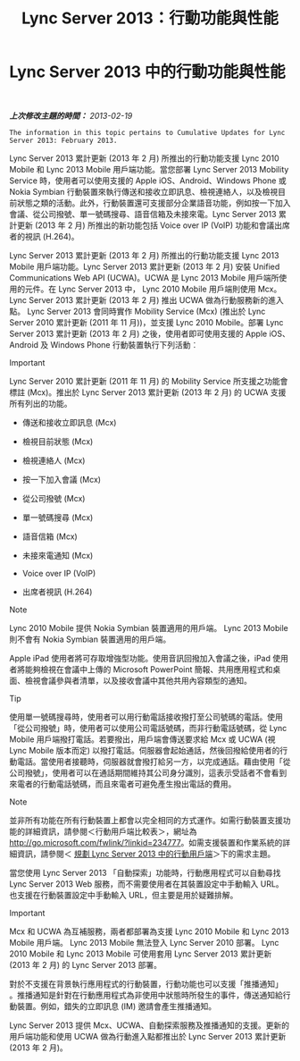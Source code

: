 ﻿---
title: Lync Server 2013：行動功能與性能
TOCTitle: 行動功能與性能
ms:assetid: 12517a88-2531-44a5-bea5-d8884aff53eb
ms:mtpsurl: https://technet.microsoft.com/zh-tw/library/Hh689983(v=OCS.15)
ms:contentKeyID: 49290144
ms.date: 08/10/2015
mtps_version: v=OCS.15
ms.translationtype: HT
---

# Lync Server 2013 中的行動功能與性能

 

_**上次修改主題的時間：** 2013-02-19_

    The information in this topic pertains to Cumulative Updates for Lync Server 2013: February 2013.

Lync Server 2013 累計更新 (2013 年 2 月) 所推出的行動功能支援 Lync 2010 Mobile 和 Lync 2013 Mobile 用戶端功能。當您部署 Lync Server 2013 Mobility Service 時，使用者可以使用支援的 Apple iOS、Android、Windows Phone 或 Nokia Symbian 行動裝置來執行傳送和接收立即訊息、檢視連絡人，以及檢視目前狀態之類的活動。此外，行動裝置還可支援部分企業語音功能，例如按一下加入會議、從公司撥號、單一號碼搜尋、語音信箱及未接來電。Lync Server 2013 累計更新 (2013 年 2 月) 所推出的新功能包括 Voice over IP (VoIP) 功能和會議出席者的視訊 (H.264)。

Lync Server 2013 累計更新 (2013 年 2 月) 所推出的行動功能支援 Lync 2013 Mobile 用戶端功能。Lync Server 2013 累計更新 (2013 年 2 月) 安裝 Unified Communications Web API (UCWA)。UCWA 是 Lync 2013 Mobile 用戶端所使用的元件。在 Lync Server 2013 中， Lync 2010 Mobile 用戶端則使用 Mcx。Lync Server 2013 累計更新 (2013 年 2 月) 推出 UCWA 做為行動服務新的進入點。 Lync Server 2013 會同時實作 Mobility Service (Mcx) (推出於 Lync Server 2010 累計更新 (2011 年 11 月))，並支援 Lync 2010 Mobile。部署 Lync Server 2013 累計更新 (2013 年 2 月) 之後，使用者即可使用支援的 Apple iOS、Android 及 Windows Phone 行動裝置執行下列活動︰

> [!IMPORTANT]  
> Lync Server 2010 累計更新 (2011 年 11 月) 的 Mobility Service 所支援之功能會標註 (Mcx)。推出於 Lync Server 2013 累計更新 (2013 年 2 月) 的 UCWA 支援所有列出的功能。



  - 傳送和接收立即訊息 (Mcx)

  - 檢視目前狀態 (Mcx)

  - 檢視連絡人 (Mcx)

  - 按一下加入會議 (Mcx)

  - 從公司撥號 (Mcx)

  - 單一號碼搜尋 (Mcx)

  - 語音信箱 (Mcx)

  - 未接來電通知 (Mcx)

  - Voice over IP (VoIP)

  - 出席者視訊 (H.264)

> [!NOTE]  
> Lync 2010 Mobile 提供 Nokia Symbian 裝置適用的用戶端。 Lync 2013 Mobile 則不會有 Nokia Symbian 裝置適用的用戶端。



Apple iPad 使用者將可存取增強型功能。使用音訊回撥加入會議之後，iPad 使用者將能夠檢視在會議中上傳的 Microsoft PowerPoint 簡報、共用應用程式和桌面、檢視會議參與者清單，以及接收會議中其他共用內容類型的通知。

> [!TIP]
> 使用單一號碼搜尋時，使用者可以用行動電話接收撥打至公司號碼的電話。使用「從公司撥號」時，使用者可以使用公司電話號碼，而非行動電話號碼，從 Lync Mobile 用戶端撥打電話。若要撥出，用戶端會傳送要求給 Mcx 或 UCWA (視 Lync Mobile 版本而定) 以撥打電話。伺服器會起始通話，然後回撥給使用者的行動電話。當使用者接聽時，伺服器就會撥打給另一方，以完成通話。藉由使用「從公司撥號」，使用者可以在通話期間維持其公司身分識別，這表示受話者不會看到來電者的行動電話號碼，而且來電者可避免產生撥出電話的費用。


> [!NOTE]  
> 並非所有功能在所有行動裝置上都會以完全相同的方式運作。如需行動裝置支援功能的詳細資訊，請參閱＜行動用戶端比較表＞，網址為 <a href="http://go.microsoft.com/fwlink/?linkid=234777" class="uri">http://go.microsoft.com/fwlink/?linkid=234777</a>。如需支援裝置和作業系統的詳細資訊，請參閱＜ <a href="lync-server-2013-planning-for-mobile-clients.md">規劃 Lync Server 2013 中的行動用戶端</a>＞下的需求主題。



當您使用 Lync Server 2013 「自動探索」功能時，行動應用程式可以自動尋找 Lync Server 2013 Web 服務，而不需要使用者在其裝置設定中手動輸入 URL。也支援在行動裝置設定中手動輸入 URL，但主要是用於疑難排解。

> [!IMPORTANT]  
> Mcx 和 UCWA 為互補服務，兩者都部署為支援 Lync 2010 Mobile 和 Lync 2013 Mobile 用戶端。 Lync 2013 Mobile 無法登入 Lync Server 2010 部署。 Lync 2010 Mobile 和 Lync 2013 Mobile 可使用套用 Lync Server 2013 累計更新 (2013 年 2 月) 的 Lync Server 2013 部署。



對於不支援在背景執行應用程式的行動裝置，行動功能也可以支援「推播通知」 。推播通知是針對在行動應用程式為非使用中狀態時所發生的事件，傳送通知給行動裝置。例如，錯失的立即訊息 (IM) 邀請會產生推播通知。

Lync Server 2013 提供 Mcx、UCWA、自動探索服務及推播通知的支援。更新的用戶端功能和使用 UCWA 做為行動進入點都推出於 Lync Server 2013 累計更新 (2013 年 2 月)。


